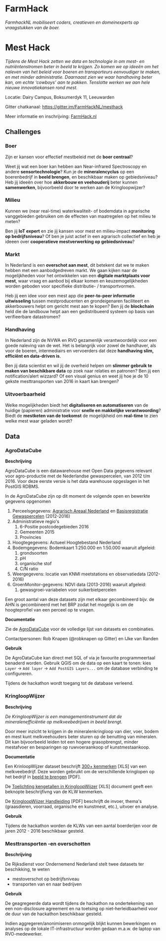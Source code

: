 # FarmHack

_FarmhackNL mobiliseert coders, creatieven en domeinexperts op vraagstukken van de boer._

# Mest Hack

*Tijdens de Mest Hack zetten we data en technologie in om mest- en nutriëntenstromen beter in beeld te krijgen. Zo komen we op ideeën om het naleven van het beleid voor boeren en transporteurs eenvoudiger te maken, en met minder administratie. Daarnaast zien we waar handhaving beter kan, om echte ‘cowboys’ aan te pakken. Tenslotte werken we aan hele nieuwe innovatiekansen rond mest.*

Locatie: Dairy Campus, Boksumerdyk 11, Leeuwarden

Gitter chatkanaal: https://gitter.im/FarmHackNL/mesthack

Meer informatie en inschrijving: [FarmHack.nl](http://www.farmhack.nl/activiteiten/mesthack/)

## Challenges

### Boer

Zijn er kansen voor effectief mestbeleid met de **boer centraal**? 

Weet jij wat een boer kan hebben aan Near-infrared Spectroscopy en andere **sensortechnologie**? Kun je de **mineralencyclus** op een boerenbedrijf in **beeld brengen**, en beschikbaar maken op gebiedsniveau? Heb jij ideeën over hoe **akkerbouw en veehouderij** beter kunnen **samenwerken**, bijvoorbeeld door te werken aan de Kringloopwijzer?

### Milieu

Kunnen we (near real-time) waterkwaliteit- of bodemdata in agrarische vanggebieden gebruiken om de effecten van maatregelen op het milieu te meten?

Ben jij **IoT expert** en zie jij kansen voor mest en milieu-impact **monitoring op bedrijfsniveau**? Of ben je juist actief in een agrarisch collectief en heb je ideeen over **cooperatieve mestverwerking op gebiedsniveau**?

### Markt

In Nederland is een **overschot aan mest**, dit betekent dat we te maken hebben met een aanbodgedreven markt. We gaan kijken naar de mogelijkheden voor het ontwikkelen van een **digitale marktplaats voor mest**, waar vraag en aanbod bij elkaar komen en keuzemogelijkheden worden geboden voor specifieke distributie- / transportvormen. 

Heb jij een idee voor een mest app die **peer-to-peer informatie uitwisseling** tussen mestproducenten en grondeigenaren faciliteert en akkerbouwers helpt om gericht mest aan te kopen? Ben jij de **blockchain** held die de landbouw helpt aan een gedistribueerd systeem op basis van verifieerbare datastromen?

### Handhaving
In Nederland zijn de NVWA en RVO gezamenlijk verantwoordelijk voor een goede naleving van de wet. Het is belangrijk voor zowel de handhaver, als voor de boeren, intermediairs en vervoerders dat deze **handhaving slim, efficiënt en data-driven is**.

Ben jij data scientist en wil jij de overheid helpen om **slimmer gebruik te maken van beschikbare data** op zoek naar relaties en patronen? Ben jij een notification/alert wizzard? Of een visual genius en weet jij hoe je de 10 gekste mesttransporten van 2016 in kaart kan brengen?

### Uitvoerbaarheid

Welke mogelijkheden biedt het **digitaliseren en automatiseren** van de huidige (papieren) administratie voor **snelle en makkelijke verantwoording**? Biedt de **mestketen van de toekomst** de mogelijkheid om **real-time** te zien welke mest waar geladen wordt?

## Data

### AgroDataCube

**Beschrijving**

AgroDataCube is een datawarehouse met Open Data gegevens relevant voor agro-productie met de Nederlandse gewaspercelen, van 2012 t/m 2016. Voor deze eerste versie is het data warehouse opgeslagen in het PostGIS RDBMS.

In de AgroDataCube zijn op dit moment de volgende  open en bewerkte gegevens opgenomen 

1. Perceelsgegevens: [Agrarisch Areaal Nederland](https://data.overheid.nl/data/dataset/agrarisch-areaal-nederland-aan) en [Basisregistratie Gewaspercelen](https://data.overheid.nl/data/dataset/basisregistratie-gewaspercelen-brp) (2012-2016)
2. Administratieve regio's
    1. 6-Positie postcodegebieden 2016
    2. Gemeenten 2015
    3. Provincies
3. Hoogtegegevens: Actueel Hoogtebestand Nederland 
4. Bodemgegevens: Bodemkaart 1:250.000 en 1:50.000 waaruit afgeleid: 
    1. grondsoorten
    2. pH
    3. organische stof
    4. C/N ratio
5. Weergegevens: locatie van KNMI meetstations en observatiedata (2012-2016)
6. GroenMonitor-gegevens: NDVI data (2013-2016) waaruit afgeleid: 
    1. gewasgroei-variabelen voor suikerbietpercelen

Een groot aantal van deze datasets zijn met elkaar gecombineerd bijv. de AHN is gecombineerd met het BRP zodat het mogelijk is om de hoogteprofiel van een perceel op te vragen. 

**Documentatie**

Zie de [AgroDataCube](https://docs.google.com/document/d/1j0-GYmtpi-l-wJ7tjPTnpDA2f8HSBQNf3EgCApivirM/edit#heading=h.egqqt8k8jc2w) voor de volledige lijst van datasets en combinaties.

Contactpersonen: Rob Knapen (@robknapen op Gitter) en IJke van Randen 

**Gebruik**

De AgroDataCube kan direct met SQL of via je favourite programmeertaal benaderd worden. Gebruik QGIS om de data op een kaart te tonen: kies `Layer` -> `Add layer` -> `Add PostGIS Layers...` om de database verbinding te configureren.  

Tijdens de hackathon wordt toegang tot de database verleend.

### KringloopWijzer

**Beschrijving**

*De KringloopWijzer is een managementinstrument dat de mineralenefficiëntie op melkveebedrijven in beeld brengt.*

 Door meer inzicht te krijgen in de mineralenkringloop van dier, voer, bodem en mest kunt melkveehouders beter sturen op de benutting van mineralen. Dit kan bijvoorbeeld leiden tot een hogere grasopbrengst, minder mestafvoer en besparingen op ruwvoeraankoop of kunstmestaankoop.

**Documentatie**

Een KrinloopWijzer dataset beschrijft [300+ kenmerken](https://github.com/FarmHackNL/FarmHack#kringloopwijzer) [XLS] van een melkveebedrijf. Deze worden gebruikt om de verschillende kringlopen op het bedrijf in [beeld te brengen](http://www.verantwoordeveehouderij.nl/upload_mm/1/f/d/c091e5d4-b99b-4ded-8899-a3852682b6eb_De%20Marke%20KLW%202013.pdf) [PDF]. 

De [Toelichting kengetallen in KringloopWijzer](http://www.verantwoordeveehouderij.nl/upload_mm/4/d/1/c3fd7d0a-bacf-4be7-9e3e-4d237d2ba920_Copy%20of%20omschrijving%20kengetallen%20KLW201609.xlsx) [XLS] document geeft een beknopte beschrijfivng van de KLW kenmerken.

De [KringloopWijzer Handleiding](http://www.verantwoordeveehouderij.nl/upload_mm/7/8/8/8675b6f8-adc6-428f-afcc-37530613d2ea_handleiding%20KringloopWijzer%20januari%202014.pdf) [PDF] beschrijft de invoer, thema's (graasdieren, voorraad, organische en kunstmest, etc.), uitvoer en analyse. 

**Gebruik**

Tijdens de hackathon worden de KLWs van een aantal boerderijen voor de jaren 2012 - 2016 beschikbaar gesteld.

### Mesttransporten -en overschotten

**Beschrijving**

De Rijksdienst voor Ondernemend Nederland stelt twee datasets ter beschikking, te weten

- mestoverschot op bedrijfsniveau
- transporten van en naar bedrijven

**Gebruik**

De geagregeerde data wordt tijdens de hackathon na ondertekening van een non-disclosure agreement en na toetsing op niet-herleidbaarheid voor de duur van de hackathon beschikbaar gesteld.

Indien aggregeren/anonimiseren onmogelijk blijkt kunnen bewerkingen en analyses op de lokale IT-infrastructuur worden gedaan m.a.w. de laptop van RVO-medewerker.